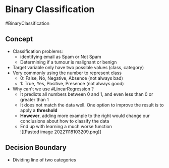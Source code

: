 # Binary Classification
#BinaryClassification

## Concept
- Classification problems:
	- identifying email as Spam or Not Spam
	- Determining if a tumour is malignant or benign
- Target variable only have two possible values (class, category)
- Very commonly using the number to represent class
	- 0: False, No, Negative, Absence (not always bad)
	- 1: True, Yes, Positive, Presence (not always good)
- Why can't we use #LinearRegression ?
	- It predicts all numbers between 0 and 1, and even less than 0 or greater than 1
	- It does not match the data well. One option to improve the result is to apply a **threshold**
	- **However**, adding more example to the right would change our conclusions about how to classify the data
	- End up with learning a much worse function  
![[Pasted image 20221118103209.png]]

## Decision Boundary
- Dividing line of two categories
